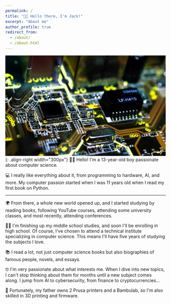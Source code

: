 ```yaml
---
permalink: /
title: "👋🏼 Hello there, I'm Jack!"
excerpt: "About me"
author_profile: true
redirect_from: 
  - /about/
  - /about.html
---
```




![Illustration of a computer motherboard](/images/motherboard_computer_image.jpg){: .align-right width="300px"}
👋🏼 Hello! I'm a 13-year-old boy passionate about computer science. 

💻 I really like everything about it, from programming to hardware, AI, and more. My computer passion started when I was 11 years old when I read my first book on Python. 

---
🌍 From there, a whole new world opened up, and I started studying by reading books, following YouTube courses, attending some university classes, and most recently, attending conferences. 

👨‍🎓 I'm finishing up my middle school studies, and soon I'll be enrolling in high school. Of course, I've chosen to attend a technical institute specializing in computer science. This means I'll have five years of studying the subjects I love.

📚 I read a lot, not just computer science books but also biographies of famous people, novels, and essays.

🤓 I'm very passionate about what interests me. When I dive into new topics, I can't stop thinking about them for months until a new subject comes along. I jump from AI to cybersecurity, from finance to cryptocurrencies...

🔬 Fortunately, my father owns 2 Prusa printers and a Bambulab, so I'm also skilled in 3D printing and firmware.
